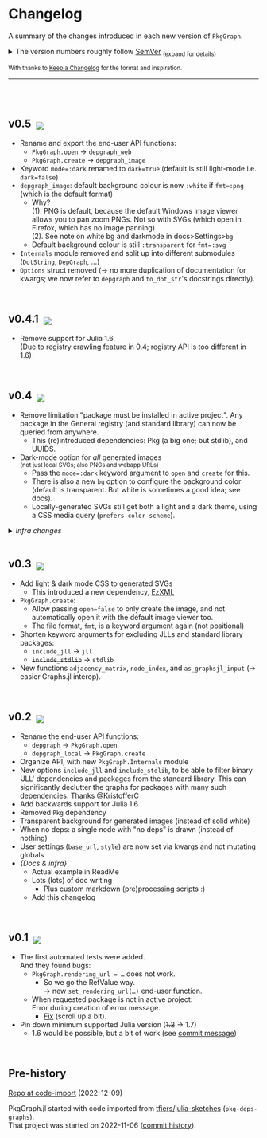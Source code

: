 
# Changelog

A summary of the changes introduced in each new version of `PkgGraph`.

<details><summary>
The version numbers roughly follow <a href="https://semver.org">SemVer</a>
<sub>(expand for details)</sub>
</summary>

  The version format is `major.minor.patch`,\
  with the latter two '`0`' if not specified.

  For versions ≥ `v1`, we try to guarantee that `minor` version increases 
  are not breaking, i.e. that they are backwards compatible.
  
  Before `v1` (so at `v0.x`), minor versions may be (and mostly are) breaking.
  
  `major` version increases are breaking, i.e. they can make existing
  code error.
  
  `patch` versions are for e.g. bugfixes.
</details>

<sub>With thanks to [Keep a Changelog](https://keepachangelog.com) for the format and inspiration.</sub>

<!--
Keep a Changelog recommends these categories for organizing changes
per version: [Added, Changed, Fixed, Removed, Security,
              Deprecated (for soon-to-be removed features)]
-->

-------------


<br>

<!-- ## v0.6  &nbsp;<sub>[![][unreleased-badge]][devlink]</sub>

[unreleased-badge]: https://img.shields.io/badge/Unreleased-orange
[devlink]: https://github.com/tfiers/PkgGraph.jl#development

_{no changes yet}_ -->


<br>

## v0.5  &nbsp;<sub>[![][v0.5-date-badge]][v0.5-release]</sub>

[v0.5-date-badge]: https://img.shields.io/badge/Released_on-2023--01--14-blue
[v0.5-release]: https://github.com/tfiers/PkgGraph.jl/releases/tag/v0.5

- Rename and export the end-user API functions:
  - `PkgGraph.open` → `depgraph_web`
  - `PkgGraph.create` → `depgraph_image`
- Keyword `mode=:dark` renamed to `dark=true` (default is still
  light-mode i.e. `dark=false`)
- `depgraph_image`: default background colour is now `:white` if 
  `fmt=:png` (which is the default format)
  - Why?\
    (1). PNG is default, because the default Windows image viewer allows
    you to pan zoom PNGs. Not so with SVGs (which open in
    Firefox, which has no image panning)\
    (2). See note on white bg and darkmode in docs>Settings>`bg`
  - Default background colour is still `:transparent` for `fmt=:svg`
- `Internals` module removed and split up into different submodules
  (`DotString`, `DepGraph`, …)
- `Options` struct removed (→ no more duplication of documentation for
  kwargs; we now refer to `depgraph` and `to_dot_str`'s docstrings
  directly).


<br>

## v0.4.1  &nbsp;<sub>[![][v0.4.1-date-badge]][v0.4.1-release]</sub>

[v0.4.1-date-badge]: https://img.shields.io/badge/Released_on-2023--01--11-blue
[v0.4.1-release]: https://github.com/tfiers/PkgGraph.jl/releases/tag/v0.4.1

- Remove support for Julia 1.6.\
  (Due to registry crawling feature in 0.4; registry API is too
  different in 1.6)


<br>

## v0.4  &nbsp;<sub>[![][v04-date-badge]][v04-release]</sub>

[v04-date-badge]: https://img.shields.io/badge/Released_on-2023--01--11-blue
[v04-release]: https://github.com/tfiers/PkgGraph.jl/releases/tag/v0.4.0

- Remove limitation "package must be installed in active project".
  Any package in the General registry (and standard library) can now be
  queried from anywhere.
  - This (re)introduced dependencies: Pkg (a big one; but stdlib), and UUIDS.
- Dark-mode option for _all_ generated images\
  <sup>(not just local SVGs; also PNGs and webapp URLs)</sup>
  - Pass the `mode=:dark` keyword argument to `open` and `create` for this.
  - There is also a new `bg` option to configure the background color
    (default is transparent. But white is sometimes a good idea; see docs).
  - Locally-generated SVGs still get both a light and a dark theme, using a CSS media
    query (`prefers-color-scheme`).

<details>
<summary><em>Infra changes</em></summary>

- Add LiveServer.jl, `docs/serve.jl`, 
  and `docs/localdev/Project.toml`, for local doc-builds
  - When editing docstrings, you might still want to use Revise and do
    `include("docs/make.jl")` manually; it seems to not work well with LiveServer.
- `docs/scripts/` in `make.jl` are less verbose now
</details>


<br>

## v0.3  &nbsp;<sub>[![][v03-date-badge]][v03-release]</sub>

[v03-date-badge]: https://img.shields.io/badge/Released_on-2023--01--05-blue
[v03-release]: https://github.com/tfiers/PkgGraph.jl/releases/tag/v0.3.0

- Add light & dark mode CSS to generated SVGs
  - This introduced a new dependency, [EzXML](https://github.com/JuliaIO/EzXML.jl)
- `PkgGraph.create`:
  - Allow passing `open=false` to only create the image, and not automatically
    open it with the default image viewer too.
  - The file format, `fmt`, is a keyword argument again (not positional)
- Shorten keyword arguments for excluding JLLs and standard library packages:
  - ~~`include_jll`~~ → `jll`
  - ~~`include_stdlib`~~ → `stdlib`
- New functions `adjacency_matrix`, `node_index`, and `as_graphsjl_input`
  (→ easier Graphs.jl interop).



<br>

## v0.2  &nbsp;<sub>[![][v02-date-badge]][v02-release]</sub>

[v02-date-badge]: https://img.shields.io/badge/Released_on-2023--01--02-blue
[v02-release]: https://github.com/tfiers/PkgGraph.jl/releases/tag/v0.2.0

- Rename the end-user API functions:
  - `depgraph` → `PkgGraph.open`
  - `depgraph_local` → `PkgGraph.create`
- Organize API, with new `PkgGraph.Internals` module
- New options `include_jll` and `include_stdlib`, to be able to filter
  binary 'JLL' dependencies and packages from the standard library. This can
  significantly declutter the graphs for packages with many such dependencies.
  Thanks @KristofferC
- Add backwards support for Julia 1.6
- Removed `Pkg` dependency
- Transparent background for generated images (instead of solid white)
- When no deps: a single node with "no deps" is drawn (instead of nothing)
- User settings (`base_url`, `style`) are now set via kwargs and not mutating globals
- _{Docs & infra}_
  - Actual example in ReadMe
  - Lots (lots) of doc writing
    - Plus custom markdown (pre)processing scripts :)
  - Add this changelog



<br>

## v0.1  &nbsp;<sub>[![][v01-date-badge]][v01-release]</sub>

[v01-date-badge]: https://img.shields.io/badge/Released_on-2022--12--12-blue
[v01-release]: https://github.com/tfiers/PkgGraph.jl/releases/tag/v0.1.0

- The first automated tests were added.\
  And they found bugs:
  - `PkgGraph.rendering_url = …` does not work.
      - So we go the RefValue way.\
        → new `set_rendering_url(…)` end-user function.
  - When requested package is not in active project:\
    Error during creation of error message.
    - [Fix](https://github.com/tfiers/PkgGraph.jl/commit/f70e5aa#r92719993)
      (scroll up a bit).
- Pin down minimum supported Julia version (~~1.2~~ → 1.7)
  - 1.6 would be possible, but a bit of work (see [commit message](https://github.com/tfiers/PkgGraph.jl/commit/2e39f84))



<br>

## Pre-history

[Repo at code-import][@import] (2022-12-09)

PkgGraph.jl started with code imported from [tfiers/julia-sketches][sketches]
(`pkg-deps-graphs`).\
That project was started on 2022-11-06 ([commit history][pre-hist]).

[@import]:  https://github.com/tfiers/PkgGraph.jl/tree/sketch-import
[sketches]: https://github.com/tfiers/julia-sketches
[pre-hist]: https://github.com/tfiers/julia-sketches/commits/main/pkg-deps-graph
